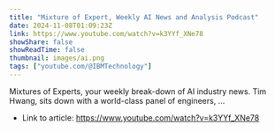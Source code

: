```yaml
---
title: "Mixture of Expert, Weekly AI News and Analysis Podcast"
date: 2024-11-08T01:09:23Z
link: https://www.youtube.com/watch?v=k3YYf_XNe78
showShare: false
showReadTime: false
thumbnail: images/ai.png
tags: ["youtube.com/@IBMTechnology"]
---
```

Mixtures of Experts, your weekly break-down of AI industry news. Tim Hwang, sits down with a world-class panel of engineers, ...

- Link to article: https://www.youtube.com/watch?v=k3YYf_XNe78